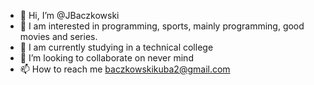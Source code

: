 - 👋 Hi, I’m @JBaczkowski
- 👀 I am interested in programming, sports, mainly programming, good movies and series.
- 🌱 I am currently studying in a technical college
- 💞️ I’m looking to collaborate on never mind
- 📫 How to reach me baczkowskikuba2@gmail.com

<!---
JBaczkoeski/JBaczkoeski is a ✨ special ✨ repository because its `README.md` (this file) appears on your GitHub profile.
You can click the Preview link to take a look at your changes.
--->
